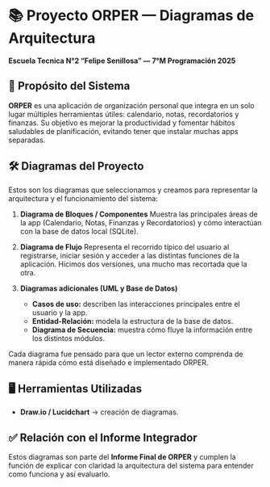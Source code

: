 # 📚 Proyecto ORPER — Diagramas de Arquitectura
**Escuela Tecnica N°2 “Felipe Senillosa” — 7°M Programación 2025**

## 🎯 Propósito del Sistema
**ORPER** es una aplicación de organización personal que integra en un solo lugar múltiples herramientas útiles: calendario, notas, recordatorios y finanzas. Su objetivo es mejorar la productividad y fomentar hábitos saludables de planificación, evitando tener que instalar muchas apps separadas.

## 🛠️ Diagramas del Proyecto
Estos son los diagramas que seleccionamos y creamos para representar la arquitectura y el funcionamiento del sistema:

1. **Diagrama de Bloques / Componentes**
   Muestra las principales áreas de la app (Calendario, Notas, Finanzas y Recordatorios) y cómo interactúan con la base de datos local (SQLite).

2. **Diagrama de Flujo**
   Representa el recorrido típico del usuario al registrarse, iniciar sesión y acceder a las distintas funciones de la aplicación.
   Hicimos dos versiones, una mucho mas recortada que la otra.

4. **Diagramas adicionales (UML y Base de Datos)**
   - **Casos de uso:** describen las interacciones principales entre el usuario y la app.
   - **Entidad-Relación:** modela la estructura de la base de datos.
   - **Diagrama de Secuencia:** muestra cómo fluye la información entre los distintos módulos.

Cada diagrama fue pensado para que un lector externo comprenda de manera rápida cómo está diseñado e implementado ORPER.

## 🖥️ Herramientas Utilizadas
- **Draw.io / Lucidchart** → creación de diagramas.

## ✅ Relación con el Informe Integrador
Estos diagramas son parte del **Informe Final de ORPER** y cumplen la función de explicar con claridad la arquitectura del sistema para entender como funciona y así evaluarlo.
